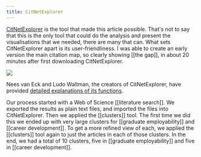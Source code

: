 ```yaml
---
title: CitNetExplorer
--- 
```


[CitNetExplorer](https://www.citnetexplorer.nl/) is the tool that made this article possible. That's not to say that this is the only tool that could do the analysis and present the visualisations that we needed, there are many that can. What sets CitNetExplorer apart is its user-friendliness. I was able to create an early version the main citation map, so clearly showing [[the gap]], in about 20 minutes after first downloading CitNetExplorer. 

![]({{page.image}})

Nees van Eck and Ludo Waltman, the creators of CitNetExplorer, have provided [detailed explanations of its functions](https://www.sciencedirect.com/science/article/abs/pii/S1751157714000662?via%3Dihub). 

Our process started with a Web of Science [[literature search]]. We exported the results as plain text files, and imported the files into CitNetExplorer. Then we applied the [[clusters]] tool. The first time we did this we ended up with very large clusters for [[graduate employability]] and [[career development]]. To get a more refined view of each, we applied the [[clusters]] tool again to just the articles in each of those clusters. In the end, we had a total of 10 clusters, five in [[graduate employability]] and five in [[career development]]. 


